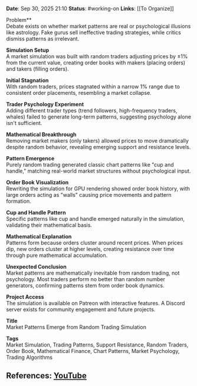 **Date**: Sep 30, 2025 21:10
**Status**: #working-on
**Links**: [[To Organize]] 

Problem**  
Debate exists on whether market patterns are real or psychological illusions like astrology. Fake gurus sell ineffective trading strategies, while critics dismiss patterns as irrelevant.

**Simulation Setup**  
A market simulation was built with random traders adjusting prices by ±1% from the current value, creating order books with makers (placing orders) and takers (filling orders).

**Initial Stagnation**  
With random traders, prices stagnated within a narrow 1% range due to consistent order placements, resembling a market collapse.

**Trader Psychology Experiment**  
Adding different trader types (trend followers, high-frequency traders, whales) failed to generate long-term patterns, suggesting psychology alone isn't sufficient.

**Mathematical Breakthrough**  
Removing market makers (only takers) allowed prices to move dramatically despite random behavior, revealing emerging support and resistance levels.

**Pattern Emergence**  
Purely random trading generated classic chart patterns like "cup and handle," matching real-world market structures without psychological input.

**Order Book Visualization**  
Rewriting the simulation for GPU rendering showed order book history, with large orders acting as "walls" causing price movements and pattern formation.

**Cup and Handle Pattern**  
Specific patterns like cup and handle emerged naturally in the simulation, validating their mathematical basis.

**Mathematical Explanation**  
Patterns form because orders cluster around recent prices. When prices dip, new orders cluster at higher levels, creating resistance over time through pure mathematical accumulation.

**Unexpected Conclusion**  
Market patterns are mathematically inevitable from random trading, not psychology. Most traders perform no better than random number generators, confirming patterns stem from order book dynamics.

**Project Access**  
The simulation is available on Patreon with interactive features. A Discord server exists for community engagement and future projects.

**Title**  
Market Patterns Emerge from Random Trading Simulation  

**Tags**  
Market Simulation, Trading Patterns, Support Resistance, Random Traders, Order Book, Mathematical Finance, Chart Patterns, Market Psychology, Trading Algorithms

## References: [YouTube](https://www.youtube.com/watch?v=oWheof70O9g)
